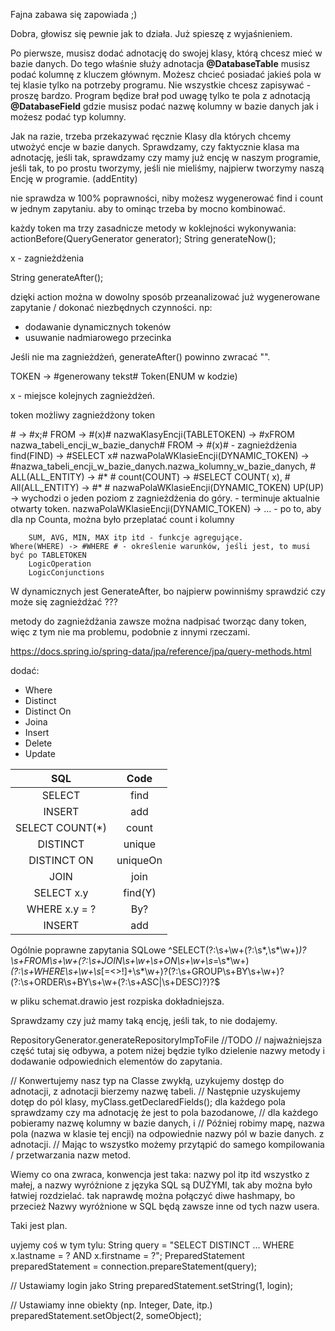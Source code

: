 Fajna zabawa się zapowiada ;)

Dobra, głowisz się pewnie jak to działa. Już spieszę z wyjaśnieniem.

Po pierwsze, musisz dodać adnotację do swojej klasy, którą chcesz mieć w bazie danych.
Do tego właśnie służy adnotacja **@DatabaseTable**
musisz podać kolumnę z kluczem głównym. 
Możesz chcieć posiadać jakieś pola w tej klasie tylko na potrzeby programu. 
Nie wszystkie chcesz zapisywać - proszę bardzo. Program będize brał pod uwagę tylko te pola
z adnotacją **@DatabaseField** gdzie musisz podać nazwę kolumny w bazie danych jak i możesz podać typ kolumny.

Jak na razie, trzeba przekazywać ręcznie Klasy dla których chcemy utwożyć encje w bazie danych.
Sprawdzamy, czy faktycznie klasa ma adnotację, jeśli tak,
sprawdzamy czy mamy już encję w naszym programie, jeśli tak, to po prostu tworzymy,
jeśli nie mieliśmy, najpierw tworzymy naszą Encję w programie. (addEntity)

nie sprawdza w 100% poprawności, niby możesz wygenerować find i count w jednym zapytaniu. aby to ominąc trzeba by mocno kombinować.



każdy token ma trzy zasadnicze metody w koklejności wykonywania:
actionBefore(QueryGenerator generator);
String generateNow();

x - zagnieżdżenia

String generateAfter();

dzięki action można w dowolny sposób przeanalizować już wygenerowane zapytanie / dokonać niezbędnych czynności.
np:
- dodawanie dynamicznych tokenów
- usuwanie nadmiarowego przecinka

Jeśli nie ma zagnieżdżeń, generateAfter() powinno zwracać "".

TOKEN -> #generowany tekst#
Token(ENUM w kodzie)

x - miejsce kolejnych zagnieżdżeń.

token
    możliwy zagnieżdżony token <br>

\# -> #x;#
FROM -> #(x)#
    nazwaKlasyEncji(TABLETOKEN) -> #xFROM nazwa_tabeli_encji_w_bazie_danych#
        FROM -> #(x)# - zagnieżdżenia
        find(FIND) -> #SELECT x#
            nazwaPolaWKlasieEncji(DYNAMIC_TOKEN) -> #nazwa_tabeli_encji_w_bazie_danych.nazwa_kolumny_w_bazie_danych, #
            ALL(ALL_ENTITY) -> #* #
        count(COUNT) -> #SELECT COUNT( x), #
            All(ALL_ENTITY) -> #* #
            nazwaPolaWKlasieEncji(DYNAMIC_TOKEN)
            UP(UP) -> wychodzi o jeden poziom z zagnieżdżenia do góry. - terminuje aktualnie otwarty token.
        nazwaPolaWKlasieEncji(DYNAMIC_TOKEN) -> ... - po to, aby dla np Counta, można było przeplatać count i kolumny
    
        SUM, AVG, MIN, MAX itp itd - funkcje agregujące.
    Where(WHERE) -> #WHERE # - określenie warunków, jeśli jest, to musi być po TABLETOKEN
        LogicOperation
        LogicConjunctions
    

W dynamicznych jest GenerateAfter, bo najpierw powinniśmy sprawdzić czy może się zagnieżdżać ???


metody do zagnieżdżania zawsze można nadpisać tworząc dany token, więc z tym nie ma problemu, podobnie z innymi rzeczami.

https://docs.spring.io/spring-data/jpa/reference/jpa/query-methods.html

dodać:
- Where
- Distinct
- Distinct On
- Joina
- Insert
- Delete
- Update

|       SQL       |   Code   |
|:---------------:|:--------:|
|     SELECT      |   find   |
|     INSERT      |   add    |
| SELECT COUNT(*) |  count   |
|    DISTINCT     |  unique  |
|   DISTINCT ON   | uniqueOn |
|      JOIN       |   join   |
|   SELECT x.y    | find(Y)  |
|  WHERE x.y = ?  |   By?    |
|     INSERT      |   add    |

Ogólnie poprawne zapytania SQLowe
^SELECT(?:\s+\w+(?:\s*,\s*\w+)*)?\s+FROM\s+\w+(?:\s+JOIN\s+\w+\s+ON\s+\w+\s*=\s*\w+)*(?:\s+WHERE\s+\w+\s*[=<>!]+\s*\w+)?(?:\s+GROUP\s+BY\s+\w+)?(?:\s+ORDER\s+BY\s+\w+(?:\s+ASC|\s+DESC)?)?$

w pliku schemat.drawio jest rozpiska dokładniejsza.

Sprawdzamy czy już mamy taką encję, jeśli tak, to nie dodajemy.


RepositoryGenerator.generateRepositoryImpToFile
//TODO
// najważniejsza część tutaj się odbywa, a potem niżej będzie tylko dzielenie nazwy metody i dodawanie odpowiednich elementów do zapytania.

// Konwertujemy nasz typ na Classe zwykłą, uzykujemy dostęp do adnotacji, z adnotacji bierzemy nazwę tabeli.
// Następnie uzyskujemy dotęp do pól klasy, myClass.getDeclaredFields(); dla każdego pola sprawdzamy czy ma adnotację że jest to pola bazodanowe,
// dla każdego pobieramy nazwę kolumny w bazie danych, i
// Później robimy mapę, nazwa pola (nazwa w klasie tej encji) na odpowiednie nazwy pól w bazie danych. z adnotacji.
// Mając to wszystko możemy przytąpić do samego kompilowania / przetwarzania nazw metod.

Wiemy co ona zwraca, konwencja jest taka:
nazwy pol itp itd wszystko z małej, a nazwy wyróżnione z języka SQL są DUŻYMI,
tak aby można było łatwiej rozdzielać. tak naprawdę można połączyć diwe hashmapy, bo przecież
Nazwy wyróżnione w SQL będą zawsze inne od tych nazw usera.

Taki jest plan.


uyjemy coś w tym tylu:
String query = "SELECT DISTINCT ... WHERE x.lastname = ? AND x.firstname = ?";
PreparedStatement preparedStatement = connection.prepareStatement(query);

// Ustawiamy login jako String
preparedStatement.setString(1, login);

// Ustawiamy inne obiekty (np. Integer, Date, itp.)
preparedStatement.setObject(2, someObject);